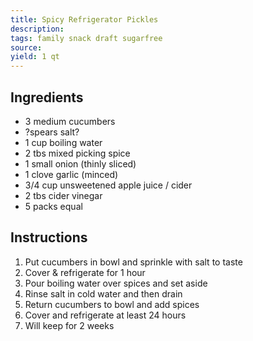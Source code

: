 ```yaml
---
title: Spicy Refrigerator Pickles
description: 
tags: family snack draft sugarfree
source: 
yield: 1 qt
---
```

## Ingredients
- 3 medium cucumbers
- ?spears salt?
- 1 cup boiling water
- 2 tbs mixed picking spice
- 1 small onion (thinly sliced)
- 1 clove garlic (minced)
- 3/4 cup unsweetened apple juice / cider
- 2 tbs cider vinegar
- 5 packs equal

## Instructions
1. Put cucumbers in bowl and sprinkle with salt to taste
2. Cover & refrigerate for 1 hour
3. Pour boiling water over spices and set aside
4. Rinse salt in cold water and then drain
5. Return cucumbers to bowl and add spices
6. Cover and refrigerate at least 24 hours
7. Will keep for 2 weeks
